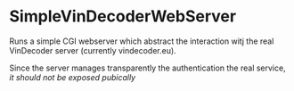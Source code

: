 # SimpleVinDecoderWebServer

Runs a simple CGI webserver which abstract the interaction witj the real VinDecoder server (currently vindecoder.eu).

Since the server manages transparently the authentication the real service, *it should not be exposed pubically*


